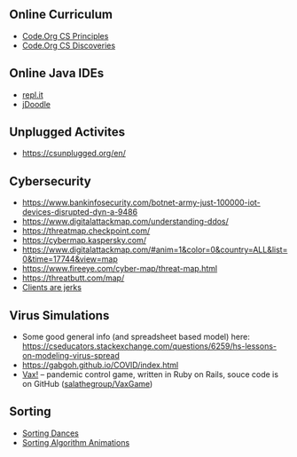 ## Online Curriculum
* [Code.Org CS Principles](https://studio.code.org/courses/csp-2018)
* [Code.Org CS Discoveries](https://studio.code.org/courses/csd-2019)

## Online Java IDEs
* [repl.it](https://repl.it)
* [jDoodle](https://www.jdoodle.com/online-java-compiler/)

## Unplugged Activites
* https://csunplugged.org/en/

## Cybersecurity
* https://www.bankinfosecurity.com/botnet-army-just-100000-iot-devices-disrupted-dyn-a-9486
* https://www.digitalattackmap.com/understanding-ddos/
* https://threatmap.checkpoint.com/
* https://cybermap.kaspersky.com/
* https://www.digitalattackmap.com/#anim=1&color=0&country=ALL&list=0&time=17744&view=map
* https://www.fireeye.com/cyber-map/threat-map.html
* https://threatbutt.com/map/
* [Clients are jerks](https://caitiem.com/2015/06/23/clients-are-jerks-aka-how-halo-4-dosed-the-services-at-launch-how-we-survived/)

## Virus Simulations
* Some good general info (and spreadsheet based model) here: https://cseducators.stackexchange.com/questions/6259/hs-lessons-on-modeling-virus-spread
* https://gabgoh.github.io/COVID/index.html
* [Vax!](https://vax.herokuapp.com) – pandemic control game, written in Ruby on Rails, souce code is on GitHub ([salathegroup/VaxGame](https://github.com/salathegroup/VaxGame))

## Sorting
* [Sorting Dances](https://www.youtube.com/user/AlgoRythmics)
* [Sorting Algorithm Animations](https://toptal.com/developers/sorting-algorithms)
